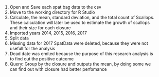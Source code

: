 1. Open and Save each spat bag data to the csv
2. Move to the working directory for R Studio
3. Calculate, the mean, standard deviation, and the total count of Scallops. These calculation will later be used to estimate the growth of scallops and their size for each closure
4. Imported years 2014, 2015, 2016, 2017
5. Split data
6. Missing data for 2017 SpatData were deleted, because they were not usefull for the analysis
7. Dead date was emited because the purpose of this research analysis is to find out the positive outcome
8. Query: Group by the closure and outputs the mean, by doing some we can find out with closure had better perfomance 